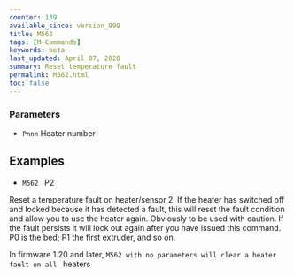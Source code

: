 ```yaml
---
counter: 139
available_since: version_999
title: M562
tags: [M-Commands] 
keywords: beta 
last_updated: April 07, 2020 
summary: Reset temperature fault 
permalink: M562.html
toc: false 
---
```



### Parameters

* `Pnnn` Heater number

## Examples

* ` M562  ` P2

Reset a temperature fault on heater/sensor 2. If the heater has switched off and locked because it has detected a fault, this will reset the fault condition and allow you to use the heater again. Obviously to be used with caution. If the fault persists it will lock out again after you have issued this command. P0 is the bed; P1 the first extruder, and so on.

In firmware 1.20 and later, ` M562 with no parameters will clear a heater fault on all  ` heaters

